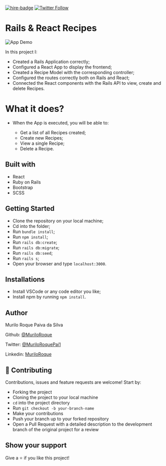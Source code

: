 [![hire-badge](https://img.shields.io/badge/Consult%20/%20Hire%20Murilo-Click%20to%20Contact-brightgreen)](mailto:muriloengqui@gmail.com) [![Twitter Follow](https://img.shields.io/twitter/follow/MuriloRoquePai1?label=Follow%20Murilo%20on%20Twitter&style=social)](https://twitter.com/MuriloRoquePai1)

# Rails & React Recipes

![App Demo](app/assets/images/screenshot.png)

In this project I:

- Created a Rails Application correctly;
- Configured a React App to display the frontend;
- Created a Recipe Model with the corresponding controller;
- Configured the routes correctly both on Rails and React;
- Connected the React components with the Rails API to view, create and delete Recipes.

# What it does?

- When the App is executed, you will be able to:

  - Get a list of all Recipes created;
  - Create new Recipes;
  - View a single Recipe;
  - Delete a Recipe.

## Built with

- React
- Ruby on Rails
- Bootstrap
- SCSS

## Getting Started

- Clone the repository on your local machine;
- Cd into the folder;
- Run `bundle install`;
- Run `npm install`;
- Run `rails db:create`;
- Run `rails db:migrate`;
- Run `rails db:seed`;
- Run `rails s`;
- Open your browser and type `localhost:3000`.

## Installations

- Install VSCode or any code editor you like;
- Install npm by running `npm install`.

## Author

Murilo Roque Paiva da Silva

Github: [@MuriloRoque](https://github.com/MuriloRoque)

Twitter: [@MuriloRoquePai1](https://twitter.com/MuriloRoquePai1)

Linkedin: [MuriloRoque](https://www.linkedin.com/in/murilo-roque-b1268741/)

## 🤝 Contributing

Contributions, issues and feature requests are welcome! Start by:

- Forking the project
- Cloning the project to your local machine
- `cd` into the project directory
- Run `git checkout -b your-branch-name`
- Make your contributions
- Push your branch up to your forked repository
- Open a Pull Request with a detailed description to the development branch of the original project for a review

## Show your support

Give a ⭐️ if you like this project!